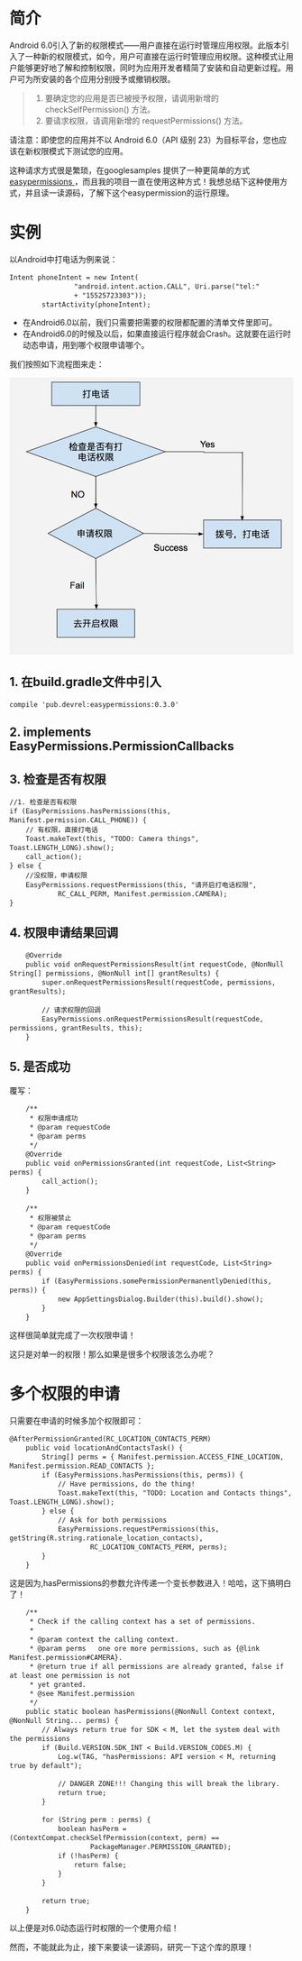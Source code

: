 
# 简介

Android 6.0引入了新的权限模式——用户直接在运行时管理应用权限。此版本引入了一种新的权限模式，如今，用户可直接在运行时管理应用权限。这种模式让用户能够更好地了解和控制权限，同时为应用开发者精简了安装和自动更新过程。用户可为所安装的各个应用分别授予或撤销权限。

> 1. 要确定您的应用是否已被授予权限，请调用新增的 checkSelfPermission() 方法。
> 2. 要请求权限，请调用新增的 requestPermissions() 方法。

请注意：即使您的应用并不以 Android 6.0（API 级别 23）为目标平台，您也应该在新权限模式下测试您的应用。

这种请求方式很是繁琐，在googlesamples 提供了一种更简单的方式 [easypermissions
](https://github.com/googlesamples/easypermissions)，而且我的项目一直在使用这种方式！我想总结下这种使用方式，并且读一读源码，了解下这个easypermission的运行原理。


# 实例

以Android中打电话为例来说：

```
Intent phoneIntent = new Intent(
                "android.intent.action.CALL", Uri.parse("tel:"
                + "15525723303"));
        startActivity(phoneIntent);
```

* 在Android6.0以前，我们只需要把需要的权限都配置的清单文件里即可。
* 在Android6.0的时候及以后，如果直接运行程序就会Crash。这就要在运行时动态申请，用到哪个权限申请哪个。

我们按照如下流程图来走：

![permission](https://github.com/SOFTPOWER1991/note/blob/master/raw/permisson.png)

## 1. 在build.gradle文件中引入

```
compile 'pub.devrel:easypermissions:0.3.0'
```

## 2. implements EasyPermissions.PermissionCallbacks 

## 3. 检查是否有权限

```
//1. 检查是否有权限
if (EasyPermissions.hasPermissions(this, Manifest.permission.CALL_PHONE)) {
    // 有权限，直接打电话
    Toast.makeText(this, "TODO: Camera things", Toast.LENGTH_LONG).show();
    call_action();
} else {
    //没权限，申请权限
    EasyPermissions.requestPermissions(this, "请开启打电话权限",
            RC_CALL_PERM, Manifest.permission.CAMERA);
}
```

## 4. 权限申请结果回调

```
    @Override
    public void onRequestPermissionsResult(int requestCode, @NonNull String[] permissions, @NonNull int[] grantResults) {
        super.onRequestPermissionsResult(requestCode, permissions, grantResults);

        // 请求权限的回调
        EasyPermissions.onRequestPermissionsResult(requestCode, permissions, grantResults, this);
    }
```

## 5. 是否成功

覆写：

```
    /**
     * 权限申请成功
     * @param requestCode
     * @param perms
     */
    @Override
    public void onPermissionsGranted(int requestCode, List<String> perms) {
        call_action();
    }

    /**
     * 权限被禁止
     * @param requestCode
     * @param perms
     */
    @Override
    public void onPermissionsDenied(int requestCode, List<String> perms) {
        if (EasyPermissions.somePermissionPermanentlyDenied(this, perms)) {
            new AppSettingsDialog.Builder(this).build().show();
        }
    }
```

这样很简单就完成了一次权限申请！

这只是对单一的权限！那么如果是很多个权限该怎么办呢？

# 多个权限的申请

只需要在申请的时候多加个权限即可：

```
@AfterPermissionGranted(RC_LOCATION_CONTACTS_PERM)
    public void locationAndContactsTask() {
        String[] perms = { Manifest.permission.ACCESS_FINE_LOCATION, Manifest.permission.READ_CONTACTS };
        if (EasyPermissions.hasPermissions(this, perms)) {
            // Have permissions, do the thing!
            Toast.makeText(this, "TODO: Location and Contacts things", Toast.LENGTH_LONG).show();
        } else {
            // Ask for both permissions
            EasyPermissions.requestPermissions(this, getString(R.string.rationale_location_contacts),
                    RC_LOCATION_CONTACTS_PERM, perms);
        }
    }
```

这是因为,hasPermissions的参数允许传递一个变长参数进入！哈哈，这下搞明白了！

```
    /**
     * Check if the calling context has a set of permissions.
     *
     * @param context the calling context.
     * @param perms   one ore more permissions, such as {@link Manifest.permission#CAMERA}.
     * @return true if all permissions are already granted, false if at least one permission is not
     * yet granted.
     * @see Manifest.permission
     */
    public static boolean hasPermissions(@NonNull Context context, @NonNull String... perms) {
        // Always return true for SDK < M, let the system deal with the permissions
        if (Build.VERSION.SDK_INT < Build.VERSION_CODES.M) {
            Log.w(TAG, "hasPermissions: API version < M, returning true by default");

            // DANGER ZONE!!! Changing this will break the library.
            return true;
        }

        for (String perm : perms) {
            boolean hasPerm = (ContextCompat.checkSelfPermission(context, perm) ==
                    PackageManager.PERMISSION_GRANTED);
            if (!hasPerm) {
                return false;
            }
        }

        return true;
    }
```

以上便是对6.0动态运行时权限的一个使用介绍！

然而，不能就此为止，接下来要读一读源码，研究一下这个库的原理！

